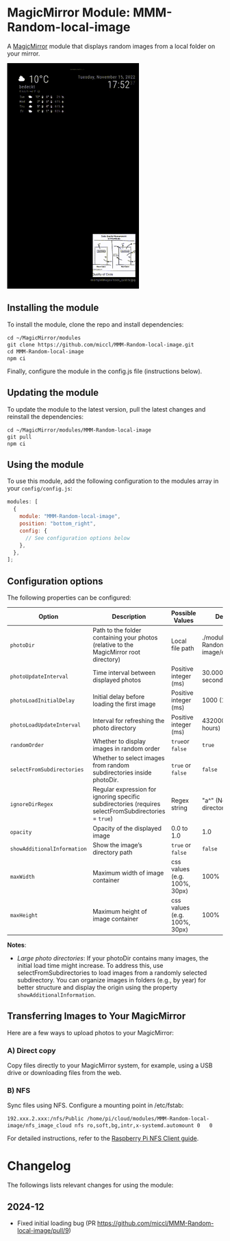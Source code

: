 # MagicMirror Module: MMM-Random-local-image

A [MagicMirror](https://github.com/MagicMirrorOrg/MagicMirror) module that displays random images from a local folder on your mirror.

![Screenshot](.github/mmm-random-local-image.gif)

## Installing the module

To install the module, clone the repo and install dependencies:

```shell
cd ~/MagicMirror/modules
git clone https://github.com/miccl/MMM-Random-local-image.git
cd MMM-Random-local-image
npm ci
```

Finally, configure the module in the config.js file (instructions below).

## Updating the module

To update the module to the latest version, pull the latest changes and reinstall the dependencies:

```shell
cd ~/MagicMirror/modules/MMM-Random-local-image
git pull
npm ci
```

## Using the module

To use this module,
add the following configuration to the modules array in your `config/config.js`:

```javascript
modules: [
  {
    module: "MMM-Random-local-image",
    position: "bottom_right",
    config: {
      // See configuration options below
    },
  },
];
```

## Configuration options

The following properties can be configured:

<!-- prettier-ignore -->
| Option                      | Description                                                                                          | Possible Values              | Default Value                                   |
|-----------------------------|------------------------------------------------------------------------------------------------------|------------------------------|-------------------------------------------------|
| `photoDir`                  | Path to the folder containing your photos (relative to the MagicMirror root directory)               | Local file path              | ./modules/MMM-Random-local-image/exampleImages/ |
| `photoUpdateInterval`       | Time interval between displayed photos                                                               | Positive integer (ms)        | 30.000 (every 30 seconds)                       |
| `photoLoadInitialDelay`     | Initial delay before loading the first image                                                         | Positive integer (ms)        | 1000 (1 second)                                 |
| `photoLoadUpdateInterval`   | Interval for refreshing the photo directory                                                          | Positive integer (ms)        | 43200000 (every 12 hours)                       |
| `randomOrder`               | Whether to display images in random order                                                            | `true`or `false`             | `true`                                          |
| `selectFromSubdirectories`  | Whether to select images from random subdirectories inside photoDir.                                | `true` or `false`            | `false`                                         |
| `ignoreDirRegex`            | Regular expression for ignoring specific subdirectories (requires selectFromSubdirectories = `true`) | Regex string                 | "a^" (No ignored directories)                   |
| `opacity`                   | Opacity of the displayed image                                                                       | 0.0 to 1.0                   | 1.0                                             |
| `showAdditionalInformation` | Show the image’s directory path                                                                      | `true` or `false`            | `false`                                         |
| `maxWidth`                  | Maximum width of image container                                                                     | css values (e.g. 100%, 30px) | 100%                                            |
| `maxHeight`                 | Maximum height of image container                                                                    | css values (e.g. 100%, 30px) | 100%                                            |

<!-- prettier-ignore-end -->

**Notes**:

- _Large photo directories_:
  If your photoDir contains many images, the initial load time might increase.
  To address this, use selectFromSubdirectories to load images from a randomly selected subdirectory.
  You can organize images in folders (e.g., by year) for better structure and display the origin using the property `showAdditionalInformation`.

## Transferring Images to Your MagicMirror

Here are a few ways to upload photos to your MagicMirror:

### A) Direct copy

Copy files directly to your MagicMirror system, for example, using a USB drive or downloading files from the web.

### B) NFS

Sync files using NFS. Configure a mounting point in /etc/fstab:

```
192.xxx.2.xxx:/nfs/Public /home/pi/cloud/modules/MMM-Random-local-image/nfs_image_cloud nfs ro,soft,bg,intr,x-systemd.automount 0   0
```

For detailed instructions, refer to the [Raspberry Pi NFS Client guide](https://pimylifeup.com/raspberry-pi-nfs-client/).

# Changelog

The followings lists relevant changes for using the module: 

## 2024-12

- Fixed initial loading bug (PR https://github.com/miccl/MMM-Random-local-image/pull/9)
